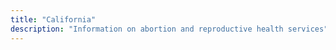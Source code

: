 ```yaml
---
title: "California"
description: "Information on abortion and reproductive health services"
---
```



